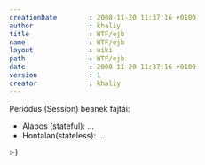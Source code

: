 ```yaml
---
creationDate        : 2008-11-20 11:37:16 +0100 
author              : khaliy 
title               : WTF/ejb 
name                : WTF/ejb 
layout              : wiki 
path                : WTF/ejb 
date                : 2008-11-20 11:37:16 +0100 
version             : 1 
creator             : khaliy 
---
```

Periódus (Session) beanek fajtái:

*   Alapos (stateful): ...
*   Hontalan(stateless): ...

:-)

